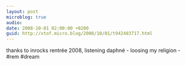 ```yaml
---
layout: post
microblog: true
audio: 
date: 2008-10-01 02:00:00 +0200
guid: http://xtof.micro.blog/2008/10/01/t942483717.html
---
```

thanks to inrocks rentrée 2008, listening daphné - loosing my religion - #rem #dream
